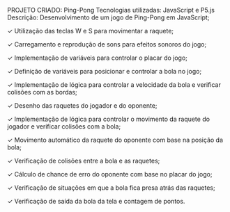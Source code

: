 PROJETO CRIADO: Ping-Pong
Tecnologias utilizadas: JavaScript e P5.js
Descrição: Desenvolvimento de um jogo de Ping-Pong em JavaScript;

✓ Utilização das teclas W e S para movimentar a raquete;

✓ Carregamento e reprodução de sons para efeitos sonoros do jogo;

✓ Implementação de variáveis para controlar o placar do jogo;

✓ Definição de variáveis para posicionar e controlar a bola no jogo;

✓ Implementação de lógica para controlar a velocidade da bola e verificar colisões com as bordas;

✓ Desenho das raquetes do jogador e do oponente;

✓ Implementação de lógica para controlar o movimento da raquete do jogador e verificar colisões com 
a bola;

✓ Movimento automático da raquete do oponente com base na posição da bola;

✓ Verificação de colisões entre a bola e as raquetes;

✓ Cálculo de chance de erro do oponente com base no placar do jogo;

✓ Verificação de situações em que a bola fica presa atrás das raquetes;

✓ Verificação de saída da bola da tela e contagem de pontos.
